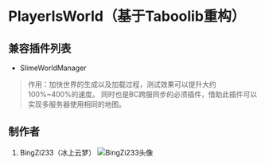 # PlayerIsWorld（基于Taboolib重构）

## 兼容插件列表
- SlimeWorldManager
> 作用：加快世界的生成以及加载过程，测试效果可以提升大约100%~400%的速度。
> 同时也是BC跨服同步的必须插件，借助此插件可以实现多服务器使用相同的地图。

## 制作者
1. BingZi233（冰上云梦）
![BingZi233头像](https://s3.ax1x.com/2021/01/17/srWFpj.jpg)